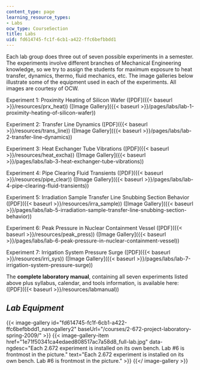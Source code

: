 ```yaml
---
content_type: page
learning_resource_types:
- Labs
ocw_type: CourseSection
title: Labs
uid: fd614745-fc1f-6cb1-a422-ffc6befbbdd1
---
```


Each lab group does three out of seven possible experiments in a semester. The experiments involve different branches of Mechanical Engineering knowledge, so we try to assign the students for maximum exposure to heat transfer, dynamics, thermo, fluid mechanics, etc. The image galleries below illustrate some of the equipment used in each of the experiments. All images are courtesy of OCW.

Experiment 1: Proximity Heating of Silicon Wafer ([PDF]({{< baseurl >}}/resources/prx_heat)) ([Image Gallery]({{< baseurl >}}/pages/labs/lab-1-proximity-heating-of-silicon-wafer))

Experiment 2: Transfer Line Dynamics ([PDF]({{< baseurl >}}/resources/trans_line)) ([Image Gallery]({{< baseurl >}}/pages/labs/lab-2-transfer-line-dynamics))

Experiment 3: Heat Exchanger Tube Vibrations ([PDF]({{< baseurl >}}/resources/heat_excha)) ([Image Gallery]({{< baseurl >}}/pages/labs/lab-3-heat-exchanger-tube-vibrations))

Experiment 4: Pipe Clearing Fluid Transients ([PDF]({{< baseurl >}}/resources/pipe_clear)) ([Image Gallery]({{< baseurl >}}/pages/labs/lab-4-pipe-clearing-fluid-transients))

Experiment 5: Irradiation Sample Transfer Line Snubbing Section Behavior ([PDF]({{< baseurl >}}/resources/irra_sample)) ([Image Gallery]({{< baseurl >}}/pages/labs/lab-5-irradiation-sample-transfer-line-snubbing-section-behavior))

Experiment 6: Peak Pressure in Nuclear Containment Vessel ([PDF]({{< baseurl >}}/resources/peak_press)) ([Image Gallery]({{< baseurl >}}/pages/labs/lab-6-peak-pressure-in-nuclear-containment-vessel))

Experiment 7: Irrigation System Pressure Surge ([PDF]({{< baseurl >}}/resources/irri_sys)) ([Image Gallery]({{< baseurl >}}/pages/labs/lab-7-irrigation-system-pressure-surge))

The **complete laboratory manual**, containing all seven experiments listed above plus syllabus, calendar, and tools information, is available here: ([PDF]({{< baseurl >}}/resources/labmanual))

_Lab Equipment_
---------------
{{< image-gallery id="fd614745-fc1f-6cb1-a422-ffc6befbbdd1_nanogallery2" baseUrl="/courses/2-672-project-laboratory-spring-2009/" >}}
{{< image-gallery-item href="1e71f50341ca4edaed808517ac7a58d8_full-lab.jpg" data-ngdesc="Each 2.672 experiment is installed on its own bench. Lab #6 is frontmost in the picture." text="Each 2.672 experiment is installed on its own bench. Lab #6 is frontmost in the picture." >}}
{{</ image-gallery >}}